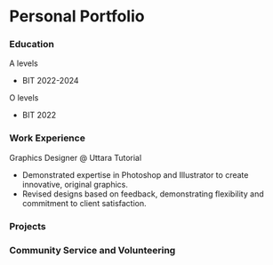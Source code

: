 # Personal Portfolio

### Education
A levels 
- BIT 2022-2024

O levels 
- BIT 2022

### Work Experience
Graphics Designer @ Uttara Tutorial
- Demonstrated expertise in Photoshop and Illustrator to create
innovative, original graphics.
- Revised designs based on feedback, demonstrating flexibility
and commitment to client satisfaction.

### Projects


### Community Service and Volunteering
